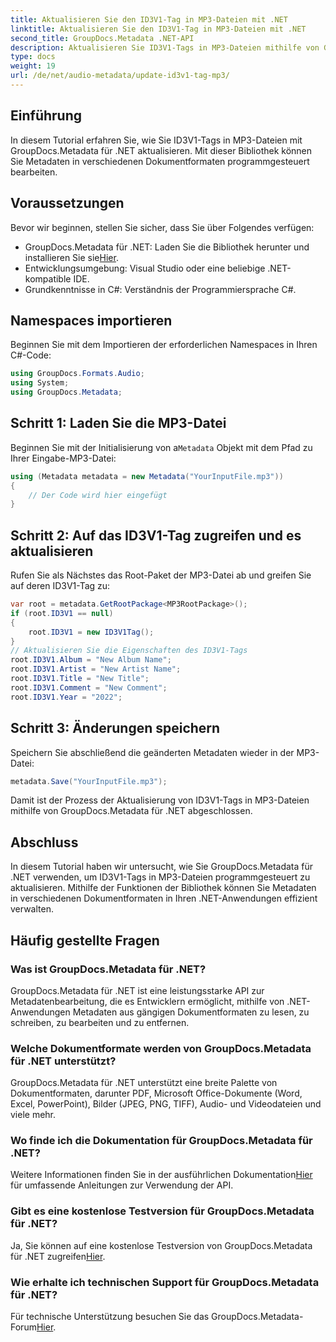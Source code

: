 ```yaml
---
title: Aktualisieren Sie den ID3V1-Tag in MP3-Dateien mit .NET
linktitle: Aktualisieren Sie den ID3V1-Tag in MP3-Dateien mit .NET
second_title: GroupDocs.Metadata .NET-API
description: Aktualisieren Sie ID3V1-Tags in MP3-Dateien mithilfe von GroupDocs.Metadata für .NET. Folgen Sie diesem Tutorial zur einfachen Metadatenbearbeitung in Ihren .NET-Anwendungen.
type: docs
weight: 19
url: /de/net/audio-metadata/update-id3v1-tag-mp3/
---
```

## Einführung
In diesem Tutorial erfahren Sie, wie Sie ID3V1-Tags in MP3-Dateien mit GroupDocs.Metadata für .NET aktualisieren. Mit dieser Bibliothek können Sie Metadaten in verschiedenen Dokumentformaten programmgesteuert bearbeiten.
## Voraussetzungen
Bevor wir beginnen, stellen Sie sicher, dass Sie über Folgendes verfügen:
- GroupDocs.Metadata für .NET: Laden Sie die Bibliothek herunter und installieren Sie sie[Hier](https://releases.groupdocs.com/metadata/net/).
- Entwicklungsumgebung: Visual Studio oder eine beliebige .NET-kompatible IDE.
- Grundkenntnisse in C#: Verständnis der Programmiersprache C#.

## Namespaces importieren
Beginnen Sie mit dem Importieren der erforderlichen Namespaces in Ihren C#-Code:
```csharp
using GroupDocs.Formats.Audio;
using System;
using GroupDocs.Metadata;
```
## Schritt 1: Laden Sie die MP3-Datei
 Beginnen Sie mit der Initialisierung von a`Metadata` Objekt mit dem Pfad zu Ihrer Eingabe-MP3-Datei:
```csharp
using (Metadata metadata = new Metadata("YourInputFile.mp3"))
{
    // Der Code wird hier eingefügt
}
```
## Schritt 2: Auf das ID3V1-Tag zugreifen und es aktualisieren
Rufen Sie als Nächstes das Root-Paket der MP3-Datei ab und greifen Sie auf deren ID3V1-Tag zu:
```csharp
var root = metadata.GetRootPackage<MP3RootPackage>();
if (root.ID3V1 == null)
{
    root.ID3V1 = new ID3V1Tag();
}
// Aktualisieren Sie die Eigenschaften des ID3V1-Tags
root.ID3V1.Album = "New Album Name";
root.ID3V1.Artist = "New Artist Name";
root.ID3V1.Title = "New Title";
root.ID3V1.Comment = "New Comment";
root.ID3V1.Year = "2022";
```
## Schritt 3: Änderungen speichern
Speichern Sie abschließend die geänderten Metadaten wieder in der MP3-Datei:
```csharp
metadata.Save("YourInputFile.mp3");
```
Damit ist der Prozess der Aktualisierung von ID3V1-Tags in MP3-Dateien mithilfe von GroupDocs.Metadata für .NET abgeschlossen.

## Abschluss
In diesem Tutorial haben wir untersucht, wie Sie GroupDocs.Metadata für .NET verwenden, um ID3V1-Tags in MP3-Dateien programmgesteuert zu aktualisieren. Mithilfe der Funktionen der Bibliothek können Sie Metadaten in verschiedenen Dokumentformaten in Ihren .NET-Anwendungen effizient verwalten.

## Häufig gestellte Fragen
### Was ist GroupDocs.Metadata für .NET?
GroupDocs.Metadata für .NET ist eine leistungsstarke API zur Metadatenbearbeitung, die es Entwicklern ermöglicht, mithilfe von .NET-Anwendungen Metadaten aus gängigen Dokumentformaten zu lesen, zu schreiben, zu bearbeiten und zu entfernen.
### Welche Dokumentformate werden von GroupDocs.Metadata für .NET unterstützt?
GroupDocs.Metadata für .NET unterstützt eine breite Palette von Dokumentformaten, darunter PDF, Microsoft Office-Dokumente (Word, Excel, PowerPoint), Bilder (JPEG, PNG, TIFF), Audio- und Videodateien und viele mehr.
### Wo finde ich die Dokumentation für GroupDocs.Metadata für .NET?
 Weitere Informationen finden Sie in der ausführlichen Dokumentation[Hier](https://reference.groupdocs.com/metadata/net/) für umfassende Anleitungen zur Verwendung der API.
### Gibt es eine kostenlose Testversion für GroupDocs.Metadata für .NET?
 Ja, Sie können auf eine kostenlose Testversion von GroupDocs.Metadata für .NET zugreifen[Hier](https://releases.groupdocs.com/).
### Wie erhalte ich technischen Support für GroupDocs.Metadata für .NET?
 Für technische Unterstützung besuchen Sie das GroupDocs.Metadata-Forum[Hier](https://forum.groupdocs.com/c/metadata/14).